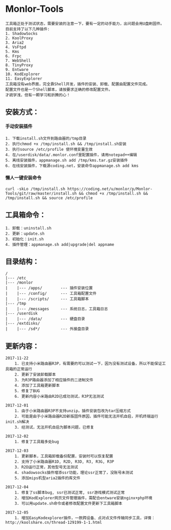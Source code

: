 # Monlor-Tools
	工具箱正处于测试状态，需要安装的注意一下，要有一定的动手能力，出问题会用U盘刷固件。
	目前支持了以下几种插件:
	1. ShadowSocks
	2. KoolProxy
	3. Aria2
	4. VsFtpd
	5. Kms
	6. Frpc
	7. WebShell
	8. TinyProxy
	9. Entware
	10. KodExplorer
	11. EasyExplorer
	工具箱没有web界面，完全靠Shell开发，插件的安装、卸载、配置由配置文件完成。
	配置文件也是一个Shell脚本，请按要求正确的修改配置文件。
	才疏学浅，但有一颗学习和折腾的心！
		
## 安装方式：  
#### 	手动安装插件
	1. 下载install.sh文件到路由器的/tmp目录
	2. 执行chmod +x /tmp/install.sh && /tmp/install.sh安装
	3. 执行source /etc/profile 使环境变量生效
	4. 在/userdisk/data/.monlor.conf里配置插件，请用notepad++编辑
	5. 离线安装插件，appmanage.sh add /tmp/kms.tar.gz安装插件 
	6. 在线安装插件，下载源coding.net，安装命令appmanage.sh add kms

#### 	懒人一键安装命令
	curl -skLo /tmp/install.sh https://coding.net/u/monlor/p/Monlor-Tools/git/raw/master/install.sh && chmod +x /tmp/install.sh && /tmp/install.sh && source /etc/profile

## 工具箱命令：
	1. 卸载：uninstall.sh
	2. 更新：update.sh
	3. 初始化：init.sh 
	4. 插件管理：appmanage.sh add|upgrade|del appname

## 目录结构：  
	/
	|--- /etc  
	|--- /monlor
	|    |--- /apps/        --- 插件安装位置  
	|    |--- /config/      --- 工具箱配置文件
	|    |--- /scripts/     --- 工具箱脚本
	|--- /tmp
	|    |--- /messages     --- 系统日志，工具箱日志
	|--- /userdisk
	|    |--- /data/        --- 硬盘目录
	|--- /extdisks/
	|    |--- /sd*/         --- 外接盘目录

## 更新内容：  
	2017-11-22
		1. 已支持小米路由器R3P，有需要的可以测试一下，因为没有测试设备，所以不能保证工具箱的正常运行
		2. 更新了安装卸载脚本
		3. 为R3P路由器添加了相应插件的二进制文件
		4. 添加了工具箱更新脚本
		5. 修复了BUG
		6. 更新内容小米路由R2D已成功测试，R3P无法测试

	2017-12-01
		1. 由于小米路由器R3P不支持unzip，插件安装包改为tar压缩方式
		2. 可能是由于小米路由器R2D新版固件原因，插件可能无法开机自启，开机终端运行init.sh解决
		3. 经测试，无法开机自启为脚本问题，已修复

	2017-12-02
		1. 修复了工具箱多处bug

	2017-12-03
		1. 更新脚本，工具箱卸载备份配置，安装时可以恢复配置
		2. 支持了小米路由器R1D, R2D, R3D, R3, R3G, R3P
		3. R2D运行正常，其他型号无法测试
		4. shadowsocks插件增添ssr功能，理论ssr正常了，没账号未测试
		5. 添加mips机型aria2插件的库文件
	
	2017-12-04
		1. 修复了ss脚本bug, ssr已测试正常, ssr游戏模式测试正常
		2. 增加KodExplorer网页文件管理插件，需配合entware安装nginx+php环境
		3. 可以用update.sh命令或者修改配置文件更新下工具箱脚本

	2017-12-05
		1. 增加EasyKodexplorer插件，一款跨设备、点对点文件传输同步工具，详情：http://koolshare.cn/thread-129199-1-1.html

